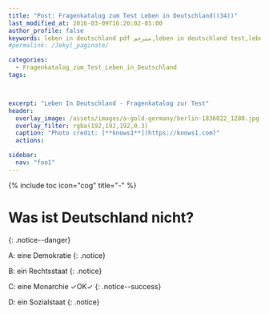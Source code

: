 ```yaml
---
title: "Post: Fragenkatalog zum Test Leben in Deutschland((34))"
last_modified_at: 2016-03-09T16:20:02-05:00
author_profile: false
keywords: leben in deutschland pdf مترجم,leben in deutschland test,leben in deutschland app,test leben in deutschland 33 fragen,test leben in deutschland 2018,orientierungskurs 310 fragen und antworten,leben in deutschland 300 fragen und antworten pdf,lieben in deutschland 300 fragen,deutsch lernen a1 pdf,deutsch lernen b2,deutsch lernen a1 buch,deutsch lernen a2,deutsch lernen blog,wortschatz a1,deutsch lernen dw,deutsch lernen grammatik,Fragenkatalog zum Test Leben in Deutschland ,Fragenkatalog zur Testvorbereitung , Test Leben in Deutschland BAMF , test leben in deutschland 33 fragen , leben in deutschland 300 fragen app , lieben in deutschland 300 fragen
#permalink: /Jekyl_paginate/

categories:
  - Fragenkatalog_zum_Test_Leben_in_Deutschland
tags:



excerpt: "Leben In Deutschland - Fragenkatalog zur Test"
header:
  overlay_image: /assets/images/a-gold-germany/berlin-1836822_1280.jpg
  overlay_filter: rgba(192,192,192,0.3)
  caption: "Photo credit: [**knows1**](https://knows1.com)"
  actions:

sidebar:
  nav: "foo1"
---
```


{% include toc icon="cog" title="-" %}

# Was ist Deutschland nicht?
{: .notice--danger}

A: eine Demokratie
 {: .notice}

B: ein Rechtsstaat
 {: .notice}

C: eine Monarchie ✓OK✓
{: .notice--success}

D: ein Sozialstaat
 {: .notice}
